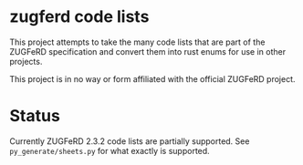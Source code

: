 # zugferd code lists

This project attempts to take the many code lists that are part of the ZUGFeRD specification and convert them into rust enums for use in other projects.

This project is in no way or form affiliated with the official ZUGFeRD project.

# Status

Currently ZUGFeRD 2.3.2 code lists are partially supported. See `py_generate/sheets.py` for what exactly is supported.
